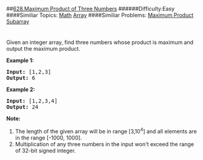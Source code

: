 ##[628.Maximum Product of Three Numbers](https://leetcode.com/problems/maximum-product-of-three-numbers/description/ "628.Maximum Product of Three Numbers")
######Difficulty:Easy
####Similiar Topics:
  [Math](https://leetcode.com//tag/math)  [Array](https://leetcode.com//tag/array)
####Similiar Problems:
  [Maximum Product Subarray](https://leetcode.com//problems/maximum-product-subarray)
<div class="question-description__3U1T" style="padding-top: 10px;"><div><p>Given an integer array, find three numbers whose product is maximum and output the maximum product.</p>

<p><b>Example 1:</b><br/>
</p><pre><b>Input:</b> [1,2,3]
<b>Output:</b> 6
</pre>
<p/>

<p><b>Example 2:</b><br/>
</p><pre><b>Input:</b> [1,2,3,4]
<b>Output:</b> 24
</pre>
<p/>

<p><b>Note:</b><br/>
</p><ol>
<li>The length of the given array will be in range [3,10<sup>4</sup>] and all elements are in the range [-1000, 1000].</li>
<li>Multiplication of any three numbers in the input won't exceed the range of 32-bit signed integer.</li>
</ol>
<p/></div></div><div> </div><div> </div><div> </div><div> </div><div> </div><div> </div><div> </div><div> </div><div> </div><div> </div><div> </div><div> </div><div> </div><div> </div><div> </div><div> </div><div> </div><div> </div><div> </div><div> </div><div> </div><div> </div><div> </div><div> </div><div> </div><div> </div><div> </div><div> </div><div> </div><div> </div><div> </div><div> </div><div> </div><div> </div><div> </div><div> </div><div> </div><div> </div><div> </div><div> </div><div> </div><div> </div><div> </div><div> </div><div> </div><div> </div><div> </div><div> </div><div> </div><div> </div><div> </div><div> </div><div> </div><div> </div><div> </div><div> </div><div> </div><div> </div><div> </div><div> </div><div> </div><div> </div><div> </div><div> </div><div> </div><div> </div><div> </div><div> </div><div> </div><div> </div><div> </div><div> </div><div> </div><div> </div><div> </div><div> </div><div> </div><div> </div><div> </div><div> </div><div> </div><div> </div><div> </div><div> </div><div> </div><div> </div><div> </div><div> </div><div> </div><div> </div><div> </div><div> </div><div> </div><div> </div><div> </div><div> </div><div> </div><div> </div><div> </div><div> </div><div> </div><div> </div><div> </div><div> </div><div> </div><div> </div><div> </div><div> </div><div> </div><div> </div><div> </div><div> </div>